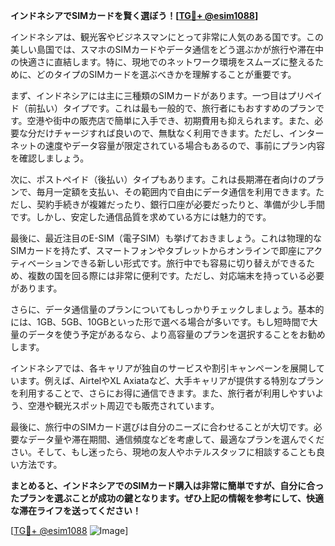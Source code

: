 **インドネシアでSIMカードを賢く選ぼう！[[TG💪+ @esim1088](https://t.me/s/esim1088)]**

インドネシアは、観光客やビジネスマンにとって非常に人気のある国です。この美しい島国では、スマホのSIMカードやデータ通信をどう選ぶかが旅行や滞在中の快適さに直結します。特に、現地でのネットワーク環境をスムーズに整えるために、どのタイプのSIMカードを選ぶべきかを理解することが重要です。

まず、インドネシアには主に三種類のSIMカードがあります。一つ目はプリペイド（前払い）タイプです。これは最も一般的で、旅行者にもおすすめのプランです。空港や街中の販売店で簡単に入手でき、初期費用も抑えられます。また、必要な分だけチャージすれば良いので、無駄なく利用できます。ただし、インターネットの速度やデータ容量が限定されている場合もあるので、事前にプラン内容を確認しましょう。

次に、ポストペイド（後払い）タイプもあります。これは長期滞在者向けのプランで、毎月一定額を支払い、その範囲内で自由にデータ通信を利用できます。ただし、契約手続きが複雑だったり、銀行口座が必要だったりと、準備が少し手間です。しかし、安定した通信品質を求めている方には魅力的です。

最後に、最近注目のE-SIM（電子SIM）も挙げておきましょう。これは物理的なSIMカードを持たず、スマートフォンやタブレットからオンラインで即座にアクティベーションできる新しい形式です。旅行中でも容易に切り替えができるため、複数の国を回る際には非常に便利です。ただし、対応端末を持っている必要があります。

さらに、データ通信量のプランについてもしっかりチェックしましょう。基本的には、1GB、5GB、10GBといった形で選べる場合が多いです。もし短時間で大量のデータを使う予定があるなら、より高容量のプランを選択することをお勧めします。

インドネシアでは、各キャリアが独自のサービスや割引キャンペーンを展開しています。例えば、AirtelやXL Axiataなど、大手キャリアが提供する特別なプランを利用することで、さらにお得に通信できます。また、旅行者が利用しやすいよう、空港や観光スポット周辺でも販売されています。

最後に、旅行中のSIMカード選びは自分のニーズに合わせることが大切です。必要なデータ量や滞在期間、通信頻度などを考慮して、最適なプランを選んでください。そして、もし迷ったら、現地の友人やホテルスタッフに相談することも良い方法です。

**まとめると、インドネシアでのSIMカード購入は非常に簡単ですが、自分に合ったプランを選ぶことが成功の鍵となります。ぜひ上記の情報を参考にして、快適な滞在ライフを送ってください！**

[[TG💪+ @esim1088](https://t.me/s/esim1088) ![Image](https://i.postimg.cc/Y0z9fWf4/image.png)]
